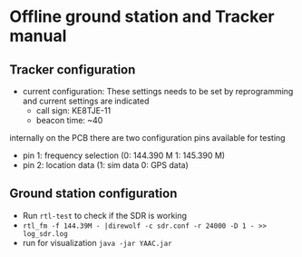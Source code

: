 # Offline ground station and Tracker manual


## Tracker configuration 

- current configuration: These settings needs to be set by reprogramming and current settings are indicated 
	- call sign: KE8TJE-11
  - beacon time: ~40 

internally on the PCB there are two configuration pins available for testing

- pin 1: frequency selection (0: 144.390 M 1: 145.390 M) 
- pin 2: location data (1: sim data 0: GPS data)

## Ground station configuration

- Run `rtl-test` to check if the SDR is working 
- `rtl_fm -f 144.39M - |direwolf -c sdr.conf -r 24000 -D 1 - >> log_sdr.log`
- run for visualization `java -jar YAAC.jar`


